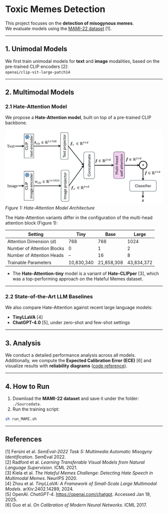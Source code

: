 # Toxic Memes Detection

This project focuses on the **detection of misogynous memes**.  
We evaluate models using the [MAMI-22 dataset](https://www.kaggle.com/datasets/chukwuebukaanulunko/multimodal-misogyny-detection-mami-2022?select=validation.tsv) [1].  

---

## 1. Unimodal Models
We first train unimodal models for **text** and **image** modalities, based on the pre-trained CLIP encoders [2]:  
`openai/clip-vit-large-patch14`  

---

## 2. Multimodal Models

### 2.1 Hate-Attention Model
We propose a **Hate-Attention model**, built on top of a pre-trained CLIP backbone.  

![Hate-Attention Model](./image/model.png)  
*Figure 1: Hate-Attention Model Architecture*  

The Hate-Attention variants differ in the configuration of the multi-head attention block (Figure 1):  

| Setting | Tiny | Base | Large |
|---------|------|------|-------|
| Attention Dimension ($d$) | 768 | 768 | 1024 |
| Number of Attention Blocks | 0 | 1 | 2 |
| Number of Attention Heads | – | 16 | 8 |
| Trainable Parameters | 10,830,340 | 21,858,308 | 43,834,372 |

- The **Hate-Attention-tiny** model is a variant of **Hate-CLIPper** [3], which was a top-performing approach on the Hateful Memes dataset.  

---

### 2.2 State-of-the-Art LLM Baselines
We also compare Hate-Attention against recent large language models:  
- **TinyLLaVA** [4]  
- **ChatGPT-4.0** [5], under zero-shot and few-shot settings  

---

## 3. Analysis
We conduct a detailed performance analysis across all models.  
Additionally, we compute the **Expected Calibration Error (ECE)** [6] and visualize results with **reliability diagrams** ([code reference](https://github.com/hollance/reliability-diagrams)).  

---

## 4. How to Run

1. Download the **MAMI-22 dataset** and save it under the folder: `./Sourcedata`.
2. Run the training script:  
```bash
sh run_MAMI.sh
```

---

## References
[1] Fersini et al. *SemEval-2022 Task 5: Multimedia Automatic Misogyny Identification*. SemEval 2022.  
[2] Radford et al. *Learning Transferable Visual Models from Natural Language Supervision*. ICML 2021.  
[3] Kiela et al. *The Hateful Memes Challenge: Detecting Hate Speech in Multimodal Memes*. NeurIPS 2020.  
[4] Zhou et al. *TinyLLaVA: A Framework of Small-Scale Large Multimodal Models*. arXiv:2402.14289, 2024.  
[5] OpenAI. *ChatGPT-4*. https://openai.com/chatgpt. Accessed Jan 19, 2025.  
[6] Guo et al. *On Calibration of Modern Neural Networks*. ICML 2017.  